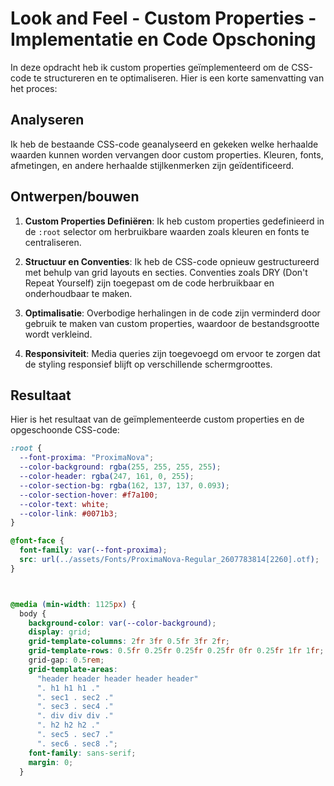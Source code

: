 # Look and Feel - Custom Properties - Implementatie en Code Opschoning

In deze opdracht heb ik custom properties geïmplementeerd om de CSS-code te structureren en te optimaliseren. Hier is een korte samenvatting van het proces:

## Analyseren

Ik heb de bestaande CSS-code geanalyseerd en gekeken welke herhaalde waarden kunnen worden vervangen door custom properties. Kleuren, fonts, afmetingen, en andere herhaalde stijlkenmerken zijn geïdentificeerd.

## Ontwerpen/bouwen

1. **Custom Properties Definiëren**: Ik heb custom properties gedefinieerd in de `:root` selector om herbruikbare waarden zoals kleuren en fonts te centraliseren.

2. **Structuur en Conventies**: Ik heb de CSS-code opnieuw gestructureerd met behulp van grid layouts en secties. Conventies zoals DRY (Don't Repeat Yourself) zijn toegepast om de code herbruikbaar en onderhoudbaar te maken.

3. **Optimalisatie**: Overbodige herhalingen in de code zijn verminderd door gebruik te maken van custom properties, waardoor de bestandsgrootte wordt verkleind.

4. **Responsiviteit**: Media queries zijn toegevoegd om ervoor te zorgen dat de styling responsief blijft op verschillende schermgroottes.

## Resultaat

Hier is het resultaat van de geïmplementeerde custom properties en de opgeschoonde CSS-code:

```css
:root {
  --font-proxima: "ProximaNova";
  --color-background: rgba(255, 255, 255, 255);
  --color-header: rgba(247, 161, 0, 255);
  --color-section-bg: rgba(162, 137, 137, 0.093);
  --color-section-hover: #f7a100;
  --color-text: white;
  --color-link: #0071b3;
}

@font-face {
  font-family: var(--font-proxima);
  src: url(../assets/Fonts/ProximaNova-Regular_2607783814[2260].otf);
}



@media (min-width: 1125px) {
  body {
    background-color: var(--color-background);
    display: grid;
    grid-template-columns: 2fr 3fr 0.5fr 3fr 2fr;
    grid-template-rows: 0.5fr 0.25fr 0.25fr 0.25fr 0fr 0.25fr 1fr 1fr;
    grid-gap: 0.5rem;
    grid-template-areas:
      "header header header header header"
      ". h1 h1 h1 ."
      ". sec1 . sec2 ."
      ". sec3 . sec4 ."
      ". div div div ."
      ". h2 h2 h2 ."
      ". sec5 . sec7 ."
      ". sec6 . sec8 .";
    font-family: sans-serif;
    margin: 0;
  }

```

